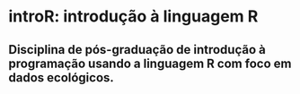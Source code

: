 # introR: introdução à linguagem R

## Disciplina de pós-graduação de introdução à programação usando a linguagem R com foco em dados ecológicos.
